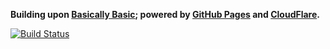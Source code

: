 **Building upon [Basically Basic](https://mmistakes.github.io/jekyll-theme-basically-basic/); powered by [GitHub Pages](https://pages.github.com/) and [CloudFlare](https://www.cloudflare.com/).**

[![Build Status](https://travis-ci.org/abremges/abremges.github.io.svg)](https://travis-ci.org/abremges/abremges.github.io)

